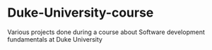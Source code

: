 # Duke-University-course
Various projects done during a course about Software development fundamentals at Duke University
